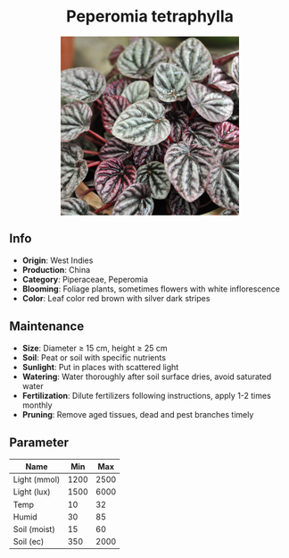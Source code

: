 <h1 align='center'>Peperomia tetraphylla</h1>
<p align="center">
    <img 
        align='center'
        width='320'
        src="../images/peperomia tetraphylla.png" 
        alt='Peperomia tetraphylla' />
</p>

## Info

 - **Origin**: West Indies
 - **Production**: China
 - **Category**: Piperaceae, Peperomia
 - **Blooming**: Foliage plants, sometimes flowers with white inflorescence
 - **Color**: Leaf color red brown with silver dark stripes

## Maintenance

 - **Size**: Diameter ≥ 15 cm, height ≥ 25 cm
 - **Soil**: Peat or soil with specific nutrients
 - **Sunlight**: Put in places with scattered light
 - **Watering**: Water thoroughly after soil surface dries, avoid saturated water
 - **Fertilization**: Dilute fertilizers following instructions, apply 1-2 times monthly
 - **Pruning**: Remove aged tissues, dead and pest branches timely

## Parameter

| Name         | Min  | Max   |
|--------------|------|-------|
| Light (mmol) | 1200 | 2500  |
| Light (lux)  | 1500 | 6000 |
| Temp         | 10    | 32    |
| Humid        | 30   | 85    |
| Soil (moist) | 15   | 60    |
| Soil (ec)    | 350  | 2000  |